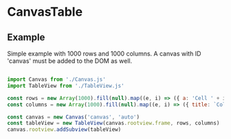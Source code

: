 # CanvasTable

## Example
Simple example with 1000 rows and 1000 columns. A canvas with ID 'canvas' must be added to the DOM as well. 

```javascript

import Canvas from './Canvas.js'
import TableView from './TableView.js'

const rows = new Array(1000).fill(null).map((e, i) => ({ a: 'Cell ' + i  }))
const columns = new Array(1000).fill(null).map((e, i) => ({ title: `Column ${i}`, mapper: a => `${a.a}${i}`, visible: true, width: 70 }))

const canvas = new Canvas('canvas', 'auto')
const tableView = new TableView(canvas.rootview.frame, rows, columns)
canvas.rootview.addSubview(tableView)

```